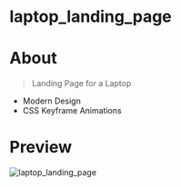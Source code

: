 # laptop_landing_page

# About

> Landing Page for a Laptop
  * Modern Design
  * CSS Keyframe Animations
  
# Preview
![laptop_landing_page](https://user-images.githubusercontent.com/62636620/209259280-4b318fbd-54db-46d5-ad32-613ff8647500.png)
